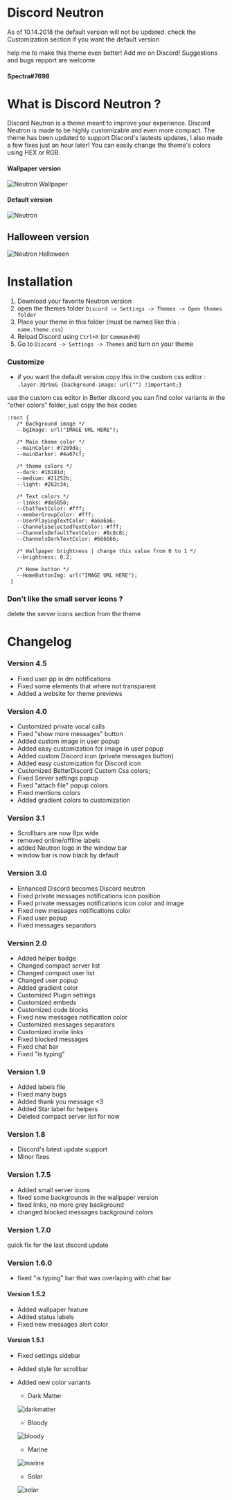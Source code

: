 # Discord Neutron
As of 10.14.2018 the default version will not be updated. check the Customization section if you want the default version

help me to make this theme even better! Add me on Discord!
Suggestions and bugs repport are welcome
#### Spectra#7698

# What is Discord Neutron ?
Discord Neutron is a theme meant to improve your experience. Discord Neutron is made to be highly customizable and even more compact. The theme has been updated to support Discord's lastests updates, I also made a few fixes just an hour later! You can easily change the theme's colors using HEX or RGB.

#### Wallpaper version
![Neutron Wallpaper](https://i.imgur.com/hAuRPcU.jpg)

#### Default version
![Neutron](https://i.imgur.com/sdgy0uS.png)

## Halloween version
![Neutron Halloween](https://i.imgur.com/JQoPihL.jpg)


# Installation
1. Download your favorite Neutron version
2. open the themes folder `Discord -> Settings -> Themes -> Open themes folder`
3. Place your theme in this folder (must be named like this : `name.theme.css`)
4. Reload Discord using `Ctrl+R` (or `Command+R`)
5. Go to `Discord -> Settings -> Themes` and turn on your theme

### Customize
* if you want the default version copy this in the custom css editor : `.layer-3QrUeG {background-image: url("") !important;}`

use the custom css editor in Better discord
you can find color variants in the "other colors" folder, just copy the hex codes

    :root {
       /* Background image */
       --bgImage: url("IMAGE URL HERE");

       /* Main theme color */
       --mainColor: #7289da;
       --mainDarker: #4a67cf;

       /* theme colors */
       --dark: #16181d;
       --medium: #21252b;
       --light: #282c34;

       /* Text colors */
       --links: #da5858;
       --ChatTextColor: #fff;
       --memberGroupColor: #fff;
       --UserPlayingTextColor: #a6a6a6;
       --ChannelsSelectedTextColor: #fff;
       --ChannelsDefaultTextColor: #8c8c8c;
       --ChannelsDarkTextColor: #666666;

       /* Wallpaper brightness | change this value from 0 to 1 */
       --brightness: 0.2;

       /* Home button */
       --HomeButtonImg: url("IMAGE URL HERE");
     }

 ### Don't like the small server icons ?
 delete the server icons section from the theme

# Changelog

### Version 4.5 
* Fixed user pp in dm notifications
* Fixed some elements that where not transparent
* Added a website for theme previews

### Version 4.0
* Customized private vocal calls
* Fixed "show more messages" button
* Added custom image in user popup
* Added easy customization for image in user popup
* Added custom Discord icon (private messages button)
* Added easy customization for Discord icon
* Customized BetterDiscord Custom Css colors;
* Fixed Server settings popup
* Fixed "attach file" popup colors
* Fixed mentions colors
* Added gradient colors to customization

### Version 3.1
* Scrollbars are now 8px wide
* removed online/offline labels
* added Neutron logo in the window bar
* window bar is now black by default

### Version 3.0
* Enhanced Discord becomes Discord neutron
* Fixed private messages notifications icon position
* Fixed private messages notifications icon color and image
* Fixed new messages notifications color
* Fixed user popup
* Fixed messages separators

### Version 2.0
* Added helper badge
* Changed compact server list
* Changed compact user list
* Changed user popup
* Added gradient color
* Customized Plugin settings
* Customized embeds
* Customized code blocks
* Fixed new messages notification color
* Customized messages separators
* Customized invite links
* Fixed blocked messages
* Fixed chat bar
* Fixed "is typing"

### Version 1.9
* Added labels file
* Fixed many bugs
* Added thank you message <3
* Added Star label for helpers
* Deleted compact server list for now

### Version 1.8
* Discord's latest update support
* Minor fixes

### Version 1.7.5
* Added small server icons
* fixed some backgrounds in the wallpaper version
* fixed links, no more grey background
* changed blocked messages background colors

### Version 1.7.0
quick fix for the last discord update

### Version 1.6.0
* fixed "is typing" bar that was overlaping with chat bar

#### Version 1.5.2
* Added wallpaper feature
* Added status labels
* Fixed new messages alert color

#### Version 1.5.1
* Fixed settings sidebar
* Added style for scrollbar
* Added new color variants
  * Dark Matter
  
  ![darkmatter](https://preview.ibb.co/mcmuvT/darkmatter.jpg)
  
  * Bloody
  
  ![bloody](https://preview.ibb.co/c8fb9o/bloody.jpg)
  
  * Marine
  
  ![marine](https://preview.ibb.co/jNv9Uo/marine.jpg)
  
  * Solar
  
  ![solar](https://preview.ibb.co/cAyUUo/solar.jpg)
